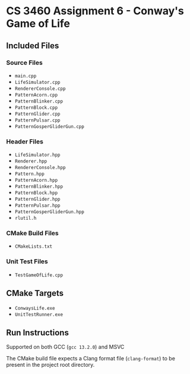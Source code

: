 # CS 3460 Assignment 6 - Conway's Game of Life
## Included Files
### Source Files
- `main.cpp`
- `LifeSimulator.cpp`
- `RendererConsole.cpp`
- `PatternAcorn.cpp`
- `PatternBlinker.cpp`
- `PatternBlock.cpp`
- `PatternGlider.cpp`
- `PatternPulsar.cpp`
- `PatternGosperGliderGun.cpp`
### Header Files
- `LifeSimulator.hpp`
- `Renderer.hpp`
- `RendererConsole.hpp`
- `Pattern.hpp`
- `PatternAcorn.hpp`
- `PatternBlinker.hpp`
- `PatternBlock.hpp`
- `PatternGlider.hpp`
- `PatternPulsar.hpp`
- `PatternGosperGliderGun.hpp`
- `rlutil.h`
### CMake Build Files
- `CMakeLists.txt`
### Unit Test Files
- `TestGameOfLife.cpp`

## CMake Targets
- `ConwaysLife.exe`
- `UnitTestRunner.exe`

## Run Instructions
Supported on both GCC (`gcc 13.2.0`) and MSVC

The CMake build file expects a Clang format file (`clang-format`) to be present in the project root directory.